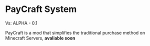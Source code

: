 # PayCraft System
Vs: ALPHA - 0.1

PayCraft is a mod that simplifies the traditional purchase method on Minecraft Servers, **avaliable soon**
